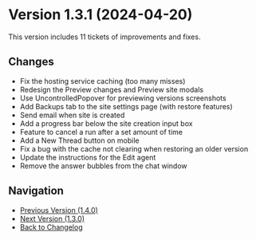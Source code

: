 # Version 1.3.1 (2024-04-20)

This version includes 11 tickets of improvements and fixes.

## Changes

- Fix the hosting service caching (too many misses)
- Redesign the Preview changes and Preview site modals
- Use UncontrolledPopover for previewing versions screenshots
- Add Backups tab to the site settings page (with restore features)
- Send email when site is created
- Add a progress bar below the site creation input box
- Feature to cancel a run after a set amount of time
- Add a New Thread button on mobile
- Fix a bug with the cache not clearing when restoring an older version
- Update the instructions for the Edit agent
- Remove the answer bubbles from the chat window

## Navigation

- [Previous Version (1.4.0)](1.4.0.md)
- [Next Version (1.3.0)](1.3.0.md)
- [Back to Changelog](../changelog.md)